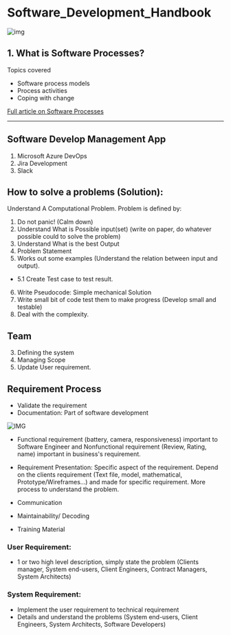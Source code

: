 # Software_Development_Handbook

![img](https://github.com/jackyhuynh/Software_Development_Handbook/blob/main/images/SDLC.PNG)

## 1. What is Software Processes?
Topics covered
- Software process models 
- Process activities
- Coping with change

[Full article on Software Processes](/handbook/SoftwareProcess.md) 

---

## Software Develop Management App

1. Microsoft Azure DevOps
2. Jira Development
3. Slack

## How to solve a problems (Solution): 
Understand A Computational Problem. Problem is defined by:
1. Do not panic! (Calm down)
2. Understand What is Possible input(set) (write on paper, do whatever possible could to solve the problem)
3. Understand What is the best Output
4. Problem Statement
5. Works out some examples (Understand the relation between input and output).
 - 5.1 Create Test case to test result.
6. Write Pseudocode: Simple mechanical Solution
7. Write small bit of code test them to make progress (Develop small and testable)
8. Deal with the complexity.

## Team
3. Defining the system
4. Managing Scope
5. Update User requirement.

## Requirement Process

- Validate the requirement
- Documentation: Part of software development

![IMG](https://github.com/jackyhuynh/Software_Development_Handbook/blob/main/images/Software_Requirement.PNG)

- Functional requirement (battery, camera, responsiveness) important to Software Engineer and Nonfunctional requirement (Review, Rating, name) important in business's requirement.
-  Requirement Presentation: Specific aspect of the requirement. Depend on the clients requirement (Text file, model, mathematical, Prototype/Wireframes...) and made for specific requirement. More process to understand the problem. 

- Communication
- Maintainability/ Decoding
- Training Material

### User Requirement:
- 1 or two high level description, simply state the problem (Clients manager, System end-users, Client Engineers, Contract Managers, System Architects)


### System Requirement:
- Implement the user requirement to technical requirement
- Details and understand the problems (System end-users, Client Engineers, System Architects, Software Developers)